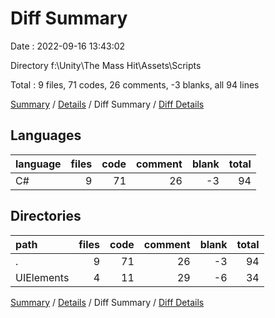 # Diff Summary

Date : 2022-09-16 13:43:02

Directory f:\\Unity\\The Mass Hit\\Assets\\Scripts

Total : 9 files,  71 codes, 26 comments, -3 blanks, all 94 lines

[Summary](results.md) / [Details](details.md) / Diff Summary / [Diff Details](diff-details.md)

## Languages
| language | files | code | comment | blank | total |
| :--- | ---: | ---: | ---: | ---: | ---: |
| C# | 9 | 71 | 26 | -3 | 94 |

## Directories
| path | files | code | comment | blank | total |
| :--- | ---: | ---: | ---: | ---: | ---: |
| . | 9 | 71 | 26 | -3 | 94 |
| UIElements | 4 | 11 | 29 | -6 | 34 |

[Summary](results.md) / [Details](details.md) / Diff Summary / [Diff Details](diff-details.md)